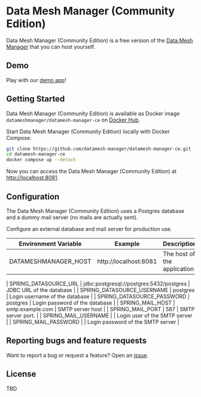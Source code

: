 # Data Mesh Manager (Community Edition)

Data Mesh Manager (Community Edition) is a free version of the [Data Mesh Manager](https://www.datamesh-manager.com) that you can host yourself.

## Demo

Play with our [demo app](https://demo.datamesh-manager.com/)!


## Getting Started

Data Mesh Manager (Community Edition) is available as Docker image `datameshmanager/datamesh-manager-ce` on [Docker Hub](https://hub.docker.com/r/datameshmanager/datamesh-manager-ce).

Start Data Mesh Manager (Community Edition) locally with Docker Compose:

```bash
git clone https://github.com/datamesh-manager/datamesh-manager-ce.git
cd datamesh-manager-ce
docker compose up --detach
```

Now you can access the Data Mesh Manager (Community Edition) at [http://localhost:8081](http://localhost:8081).

## Configuration

The Data Mesh Manager (Community Edition) uses a Postgres database and a dummy mail server (no mails are actually sent).

Configure an external database and mail server for production use.

| Environment Variable       | Example                                  | Description                                                                                                                                                            |
| -------------------------- | ---------------------------------------- | ---------------------------------------------------------------------------------------------------------------------------------------------------------------------- |
| DATAMESHMANAGER_HOST      | http://localhost:8081 | The host of the application                                                                                                                                              |

| SPRING_DATASOURCE_URL      | jdbc:postgresql://postgres:5432/postgres | JDBC URL of the database                                                                                                                                              |
| SPRING_DATASOURCE_USERNAME | postgres                                 | Login username of the database                                                                                                                                        |
| SPRING_DATASOURCE_PASSWORD | postgres                                 | Login password of the database                                                                                                                                |
| SPRING_MAIL_HOST           | smtp.example.com                         | SMTP server host                                                                                                                                                       |
| SPRING_MAIL_PORT           | 587                                      | SMTP server port.                                                                                                                                                     |
| SPRING_MAIL_USERNAME       |                                          | Login user of the SMTP server |
| SPRING_MAIL_PASSWORD       |                                          | Login password of the SMTP server                                                                                                                             |

## Reporting bugs and feature requests

Want to report a bug or request a feature? Open an [issue](https://github.com/datamesh-manager/datamesh-manager-ce/issues/new).

## License

TBD
